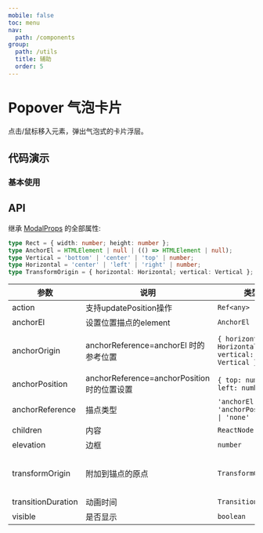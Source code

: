 ```yaml
---
mobile: false
toc: menu
nav:
  path: /components
group:
  path: /utils
  title: 辅助
  order: 5
---
```


# Popover 气泡卡片

点击/鼠标移入元素，弹出气泡式的卡片浮层。


## 代码演示

### 基本使用


<code src="./demo/demo1.tsx"></code>



## API

继承 [ModalProps](modal#modal) 的全部属性:

```ts
type Rect = { width: number; height: number };
type AnchorEl = HTMLElement | null | (() => HTMLElement | null);
type Vertical = 'bottom' | 'center' | 'top' | number;
type Horizontal = 'center' | 'left' | 'right' | number;
type TransformOrigin = { horizontal: Horizontal; vertical: Vertical };
```

| 参数	|说明	|类型	|默认值
| --- | --- | --- | ---
| action | 支持updatePosition操作 | `Ref<any>` |
| anchorEl | 设置位置描点的element | `AnchorEl` |
| anchorOrigin | anchorReference=anchorEl 时的参考位置 | `{ horizontal: Horizontal; vertical: Vertical }` | { vertical: 'top', horizontal: 'left' }
| anchorPosition | anchorReference=anchorPosition 时的位置设置 | `{ top: number; left: number }` | { top: 0, left: 0 }
| anchorReference | 描点类型 | `'anchorEl' \| 'anchorPosition' \| 'none'` | anchorEl
| children | 内容 | `ReactNode` |
| elevation | 边框 | `number` | 8
| transformOrigin | 附加到锚点的原点 | `TransformOrigin` | { vertical: 'top', horizontal: 'left' }
| transitionDuration | 动画时间 | `TransitionTimeout` |
| visible | 是否显示 | `boolean` |
